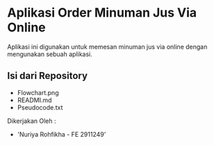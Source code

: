 # Aplikasi Order Minuman Jus Via Online


Aplikasi ini digunakan untuk memesan minuman jus via online dengan mengunakan sebuah aplikasi.

## Isi dari Repository
- Flowchart.png
- READMI.md
- Pseudocode.txt


Dikerjakan Oleh :
- 'Nuriya Rohfikha - FE 2911249'